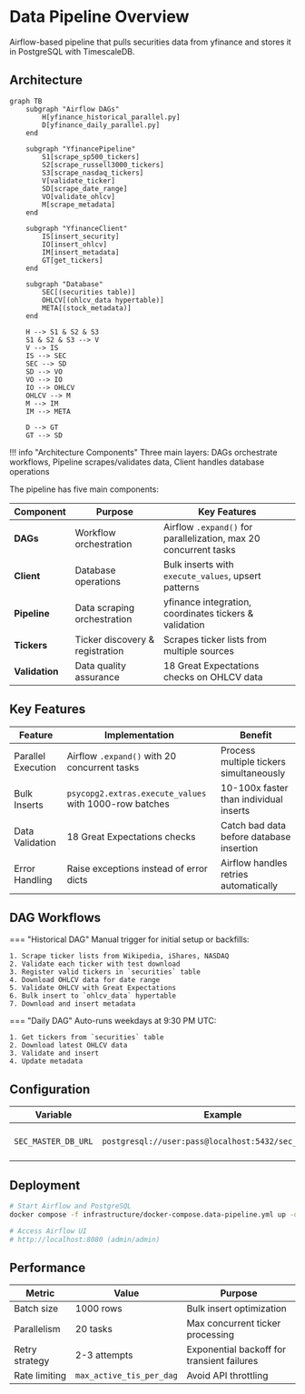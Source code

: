 # Data Pipeline Overview

Airflow-based pipeline that pulls securities data from yfinance and stores it in PostgreSQL with TimescaleDB.

## Architecture

```mermaid
graph TB
    subgraph "Airflow DAGs"
        H[yfinance_historical_parallel.py]
        D[yfinance_daily_parallel.py]
    end
    
    subgraph "YfinancePipeline"
        S1[scrape_sp500_tickers]
        S2[scrape_russell3000_tickers]
        S3[scrape_nasdaq_tickers]
        V[validate_ticker]
        SD[scrape_date_range]
        VO[validate_ohlcv]
        M[scrape_metadata]
    end
    
    subgraph "YfinanceClient"
        IS[insert_security]
        IO[insert_ohlcv]
        IM[insert_metadata]
        GT[get_tickers]
    end
    
    subgraph "Database"
        SEC[(securities table)]
        OHLCV[(ohlcv_data hypertable)]
        META[(stock_metadata)]
    end
    
    H --> S1 & S2 & S3
    S1 & S2 & S3 --> V
    V --> IS
    IS --> SEC
    SEC --> SD
    SD --> VO
    VO --> IO
    IO --> OHLCV
    OHLCV --> M
    M --> IM
    IM --> META
    
    D --> GT
    GT --> SD
```

!!! info "Architecture Components"
    Three main layers: DAGs orchestrate workflows, Pipeline scrapes/validates data, Client handles database operations

The pipeline has five main components:

| Component | Purpose | Key Features |
|-----------|---------|--------------|
| **DAGs** | Workflow orchestration | Airflow `.expand()` for parallelization, max 20 concurrent tasks |
| **Client** | Database operations | Bulk inserts with `execute_values`, upsert patterns |
| **Pipeline** | Data scraping orchestration | yfinance integration, coordinates tickers & validation |
| **Tickers** | Ticker discovery & registration | Scrapes ticker lists from multiple sources |
| **Validation** | Data quality assurance | 18 Great Expectations checks on OHLCV data |

## Key Features

| Feature | Implementation | Benefit |
|---------|----------------|---------|
| Parallel Execution | Airflow `.expand()` with 20 concurrent tasks | Process multiple tickers simultaneously |
| Bulk Inserts | `psycopg2.extras.execute_values` with 1000-row batches | 10-100x faster than individual inserts |
| Data Validation | 18 Great Expectations checks | Catch bad data before database insertion |
| Error Handling | Raise exceptions instead of error dicts | Airflow handles retries automatically |

## DAG Workflows

=== "Historical DAG"
    Manual trigger for initial setup or backfills:

    1. Scrape ticker lists from Wikipedia, iShares, NASDAQ
    2. Validate each ticker with test download
    3. Register valid tickers in `securities` table
    4. Download OHLCV data for date range
    5. Validate OHLCV with Great Expectations
    6. Bulk insert to `ohlcv_data` hypertable
    7. Download and insert metadata

=== "Daily DAG"
    Auto-runs weekdays at 9:30 PM UTC:

    1. Get tickers from `securities` table
    2. Download latest OHLCV data
    3. Validate and insert
    4. Update metadata

## Configuration

| Variable | Example | Purpose |
|----------|---------|---------|
| `SEC_MASTER_DB_URL` | `postgresql://user:pass@localhost:5432/sec_master_dev` | Database connection string |

## Deployment

```bash
# Start Airflow and PostgreSQL
docker compose -f infrastructure/docker-compose.data-pipeline.yml up -d

# Access Airflow UI
# http://localhost:8080 (admin/admin)
```

## Performance

| Metric | Value | Purpose |
|--------|-------|---------|
| Batch size | 1000 rows | Bulk insert optimization |
| Parallelism | 20 tasks | Max concurrent ticker processing |
| Retry strategy | 2-3 attempts | Exponential backoff for transient failures |
| Rate limiting | `max_active_tis_per_dag` | Avoid API throttling |
